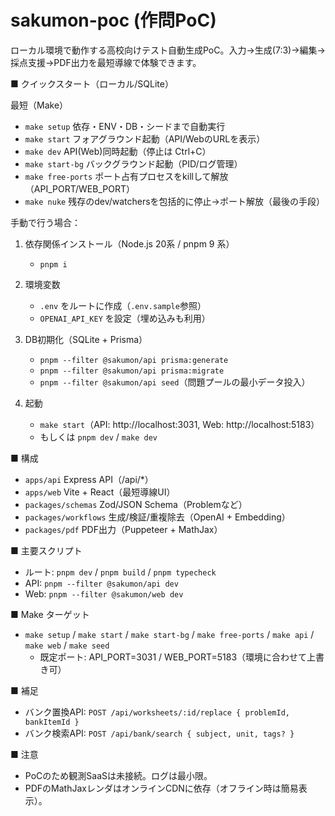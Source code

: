 # sakumon-poc (作問PoC)

ローカル環境で動作する高校向けテスト自動生成PoC。入力→生成(7:3)→編集→採点支援→PDF出力を最短導線で体験できます。

■ クイックスタート（ローカル/SQLite）

最短（Make）

- `make setup`    依存・ENV・DB・シードまで自動実行
- `make start`    フォアグラウンド起動（API/WebのURLを表示）
- `make dev`      API(Web)同時起動（停止は Ctrl+C）
- `make start-bg` バックグラウンド起動（PID/ログ管理）
- `make free-ports` ポート占有プロセスをkillして解放（API_PORT/WEB_PORT）
- `make nuke`     残存のdev/watchersを包括的に停止→ポート解放（最後の手段）

手動で行う場合：

1) 依存関係インストール（Node.js 20系 / pnpm 9 系）
   - `pnpm i`

2) 環境変数

   - `.env` をルートに作成（`.env.sample`参照）
   - `OPENAI_API_KEY` を設定（埋め込みも利用）

3) DB初期化（SQLite + Prisma）

   - `pnpm --filter @sakumon/api prisma:generate`
   - `pnpm --filter @sakumon/api prisma:migrate`
   - `pnpm --filter @sakumon/api seed`（問題プールの最小データ投入）

4) 起動
   - `make start`（API: http://localhost:3031, Web: http://localhost:5183）
   - もしくは `pnpm dev` / `make dev`

■ 構成

- `apps/api` Express API（/api/*）
- `apps/web` Vite + React（最短導線UI）
- `packages/schemas` Zod/JSON Schema（Problemなど）
- `packages/workflows` 生成/検証/重複除去（OpenAI + Embedding）
- `packages/pdf` PDF出力（Puppeteer + MathJax）

■ 主要スクリプト

- ルート: `pnpm dev` / `pnpm build` / `pnpm typecheck`
- API: `pnpm --filter @sakumon/api dev`
- Web: `pnpm --filter @sakumon/web dev`

■ Make ターゲット

- `make setup` / `make start` / `make start-bg` / `make free-ports` / `make api` / `make web` / `make seed`
  - 既定ポート: API_PORT=3031 / WEB_PORT=5183（環境に合わせて上書き可）

■ 補足

- バンク置換API: `POST /api/worksheets/:id/replace { problemId, bankItemId }`
- バンク検索API: `POST /api/bank/search { subject, unit, tags? }`

■ 注意

- PoCのため観測SaaSは未接続。ログは最小限。
- PDFのMathJaxレンダはオンラインCDNに依存（オフライン時は簡易表示）。
